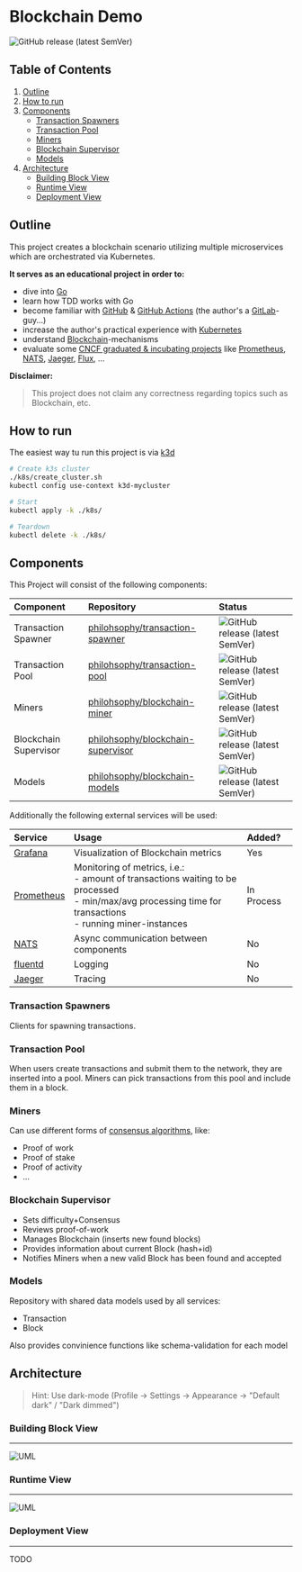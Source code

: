# Blockchain Demo

![GitHub release (latest SemVer)](https://img.shields.io/github/v/release/philohsophy/blockchain-demo)

## Table of Contents

1. [Outline](#Outline)
2. [How to run](#How-to-run)
3. [Components](#Components)
    - [Transaction Spawners](#Transaction-Spawners)
    - [Transaction Pool](#Transaction-Pool)
    - [Miners](#Miners)
    - [Blockchain Supervisor](#Blockchain-Supervisor)
    - [Models](#Models)
4. [Architecture](#Architecture)
    - [Building Block View](#Building-Block-View)
    - [Runtime View](#Runtime-View)
    - [Deployment View](#Deployment-View)

## Outline

This project creates a blockchain scenario utilizing multiple microservices which are orchestrated via Kubernetes.

**It serves as an educational project in order to:**

- dive into [Go](https://golang.org/)
- learn how TDD works with Go
- become familiar with [GitHub](https://github.com/) & [GitHub Actions](https://docs.github.com/en/actions) (the author's a [GitLab](https://gitlab.com)-guy...)
- increase the author's practical experience with [Kubernetes](https://kubernetes.io/)
- understand [Blockchain](https://en.wikipedia.org/wiki/Blockchain)-mechanisms
- evaluate some [CNCF graduated & incubating projects](https://www.cncf.io/projects/) like [Prometheus](https://prometheus.io/), [NATS](https://nats.io/), [Jaeger](https://www.jaegertracing.io/), [Flux](https://fluxcd.io/), ...

**Disclaimer:**
>This project does not claim any correctness regarding topics such as Blockchain, etc.

## How to run

The easiest way tu run this project is via [k3d](https://k3d.io/)

```bash
# Create k3s cluster
./k8s/create_cluster.sh
kubectl config use-context k3d-mycluster

# Start
kubectl apply -k ./k8s/

# Teardown
kubectl delete -k ./k8s/
```

## Components

This Project will consist of the following components:

Component | Repository | Status
:--- | :--- | :---
Transaction Spawner | [philohsophy/transaction-spawner](https://github.com/philohsophy/transaction-spawner) | ![GitHub release (latest SemVer)](https://img.shields.io/github/v/release/philohsophy/transaction-spawner)
Transaction Pool | [philohsophy/transaction-pool](https://github.com/philohsophy/transaction-pool) | ![GitHub release (latest SemVer)](https://img.shields.io/github/v/release/philohsophy/transaction-pool)
Miners | [philohsophy/blockchain-miner](https://github.com/philohsophy/blockchain-miner) | ![GitHub release (latest SemVer)](https://img.shields.io/github/v/release/philohsophy/blockchain-miner)
Blockchain Supervisor | [philohsophy/blockchain-supervisor](https://github.com/philohsophy/blockchain-supervisor) | ![GitHub release (latest SemVer)](https://img.shields.io/github/v/release/philohsophy/blockchain-supervisor)
Models | [philohsophy/blockchain-models](https://github.com/philohsophy/blockchain-models) | ![GitHub release (latest SemVer)](https://img.shields.io/github/v/release/philohsophy/blockchain-models)

Additionally the following external services will be used:

Service | Usage | Added?
:--- | :--- | :---
[Grafana](https://grafana.com/) | Visualization of Blockchain metrics | Yes
[Prometheus](https://prometheus.io/) | Monitoring of metrics, i.e.:<br /> - amount of transactions waiting to be processed <br /> - min/max/avg processing time for transactions  <br /> - running miner-instances | In Process
[NATS](https://nats.io/) | Async communication between components | No
[fluentd](https://www.fluentd.org/) | Logging | No
[Jaeger](https://www.jaegertracing.io/) | Tracing  | No

### Transaction Spawners

Clients for spawning transactions.

### Transaction Pool

When users create transactions and submit them to the network, they are inserted into a pool. Miners can pick transactions from this pool and include them in a block.

### Miners

Can use different forms of [consensus algorithms](https://www.coindesk.com/short-guide-blockchain-consensus-protocols), like:

- Proof of work
- Proof of stake
- Proof of activity
- ...

### Blockchain Supervisor

- Sets difficulty+Consensus
- Reviews proof-of-work
- Manages Blockchain (inserts new found blocks)
- Provides information about current Block (hash+id)
- Notifies Miners when a new valid Block has been found and accepted

### Models

Repository with shared data models used by all services:

- Transaction
- Block

Also provides convinience functions like schema-validation for each model

## Architecture

>Hint: Use dark-mode (Profile → Settings → Appearance → "Default dark" / "Dark dimmed")

### Building Block View

---

![UML](./architecture/views/building-block-view.svg)

### Runtime View

---

![UML](./architecture/views/runtime-view.svg)

### Deployment View

---

TODO
